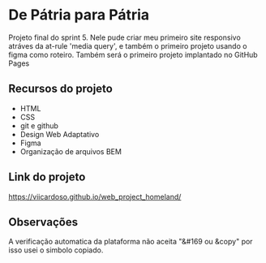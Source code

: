 # De Pátria para Pátria

Projeto final do sprint 5. Nele pude criar meu primeiro site responsivo atráves da at-rule 'media query', e também o primeiro projeto usando o figma como roteiro.
Também será o primeiro projeto implantado no GitHub Pages

## Recursos do projeto

- HTML
- CSS
- git e github
- Design Web Adaptativo
- Figma
- Organização de arquivos BEM

## Link do projeto

https://viicardoso.github.io/web_project_homeland/

## Observações

A verificação automatica da plataforma não aceita "&#169 ou &copy" por isso usei o simbolo copiado.

